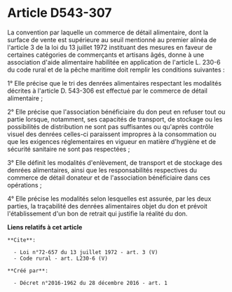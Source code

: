 # Article D543-307

La convention par laquelle un commerce de détail alimentaire, dont la surface de vente est supérieure au seuil mentionné au
premier alinéa de l'article 3 de la loi du 13 juillet 1972 instituant des mesures en faveur de certaines catégories de
commerçants et artisans âgés, donne à une association d'aide alimentaire habilitée en application de l'article L. 230-6 du
code rural et de la pêche maritime doit remplir les conditions suivantes :

1° Elle précise que le tri des denrées alimentaires respectant les modalités décrites à l'article D. 543-306 est effectué par
le commerce de détail alimentaire ;

2° Elle précise que l'association bénéficiaire du don peut en refuser tout ou partie lorsque, notamment, ses capacités de
transport, de stockage ou les possibilités de distribution ne sont pas suffisantes ou qu'après contrôle visuel des denrées
celles-ci paraissent impropres à la consommation ou que les exigences réglementaires en vigueur en matière d'hygiène et de
sécurité sanitaire ne sont pas respectées ;

3° Elle définit les modalités d'enlèvement, de transport et de stockage des denrées alimentaires, ainsi que les
responsabilités respectives du commerce de détail donateur et de l'association bénéficiaire dans ces opérations ;

4° Elle précise les modalités selon lesquelles est assurée, par les deux parties, la traçabilité des denrées alimentaires
objet du don et prévoit l'établissement d'un bon de retrait qui justifie la réalité du don.

**Liens relatifs à cet article**

	**Cite**:

	  - Loi n°72-657 du 13 juillet 1972 - art. 3 (V)
	  - Code rural - art. L230-6 (V)

	**Créé par**:

	  - Décret n°2016-1962 du 28 décembre 2016 - art. 1
